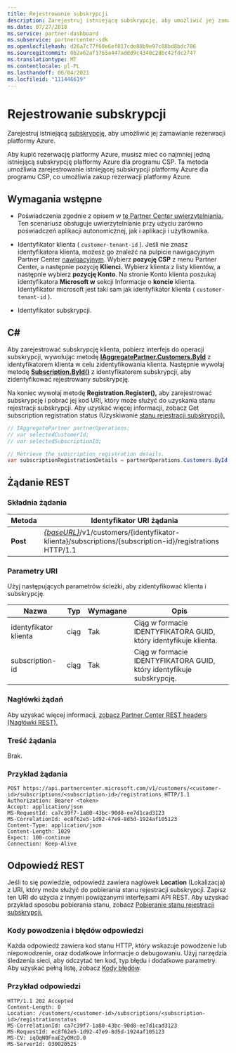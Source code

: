 ```yaml
---
title: Rejestrowanie subskrypcji
description: Zarejestruj istniejącą subskrypcję, aby umożliwić jej zamawianie rezerwacji platformy Azure.
ms.date: 07/27/2018
ms.service: partner-dashboard
ms.subservice: partnercenter-sdk
ms.openlocfilehash: d26a7c77f60e6ef817cde80b9e97c88bd8bdc786
ms.sourcegitcommit: 0b2a62af1765a447addd9c4340c28bc42fdc2747
ms.translationtype: MT
ms.contentlocale: pl-PL
ms.lasthandoff: 06/04/2021
ms.locfileid: "111446619"
---
```

# <a name="register-a-subscription"></a>Rejestrowanie subskrypcji

Zarejestruj istniejącą [subskrypcję,](subscription-resources.md) aby umożliwić jej zamawianie rezerwacji platformy Azure.

Aby kupić rezerwację platformy Azure, musisz mieć co najmniej jedną istniejącą subskrypcję platformy Azure dla programu CSP. Ta metoda umożliwia zarejestrowanie istniejącej subskrypcji platformy Azure dla programu CSP, co umożliwia zakup rezerwacji platformy Azure.

## <a name="prerequisites"></a>Wymagania wstępne

- Poświadczenia zgodnie z opisem w [te Partner Center uwierzytelniania.](partner-center-authentication.md) Ten scenariusz obsługuje uwierzytelnianie przy użyciu zarówno poświadczeń aplikacji autonomicznej, jak i aplikacji i użytkownika.

- Identyfikator klienta ( `customer-tenant-id` ). Jeśli nie znasz identyfikatora klienta, możesz go znaleźć na pulpicie nawigacyjnym Partner Center [nawigacyjnym](https://partner.microsoft.com/dashboard). Wybierz **pozycję CSP** z menu Partner Center, a następnie pozycję **Klienci.** Wybierz klienta z listy klientów, a następnie wybierz **pozycję Konto**. Na stronie Konto klienta poszukaj identyfikatora **Microsoft w** sekcji Informacje o **koncie** klienta. Identyfikator microsoft jest taki sam jak identyfikator klienta ( `customer-tenant-id` ).

- Identyfikator subskrypcji.

## <a name="c"></a>C\#

Aby zarejestrować subskrypcję klienta, pobierz interfejs do operacji subskrypcji, wywołując metodę [**IAggregatePartner.Customers.ById**](/dotnet/api/microsoft.store.partnercenter.customers.icustomercollection.byid) z identyfikatorem klienta w celu zidentyfikowania klienta. Następnie wywołaj metodę [**Subscription.ById()**](/dotnet/api/microsoft.store.partnercenter.subscriptions.isubscriptioncollection.byid) z identyfikatorem subskrypcji, aby zidentyfikować rejestrowany subskrypcję.

Na koniec wywołaj metodę **Registration.Register(),** aby zarejestrować subskrypcję i pobrać jej kod URI, który może służyć do uzyskania stanu rejestracji subskrypcji. Aby uzyskać więcej informacji, zobacz Get subscription registration status (Uzyskiwanie [stanu rejestracji subskrypcji).](get-subscription-registration-status.md)

``` csharp
// IAggregatePartner partnerOperations;
// var selectedCustomerId;
// var selectedSubscriptionId;

// Retrieve the subscription registration details.
var subscriptionRegistrationDetails = partnerOperations.Customers.ById(selectedCustomerId).Subscriptions.ById(selectedSubscriptionId).Registration.Register();
```

## <a name="rest-request"></a>Żądanie REST

### <a name="request-syntax"></a>Składnia żądania

| Metoda    | Identyfikator URI żądania                                                                                                                        |
|-----------|------------------------------------------------------------------------------------------------------------------------------------|
| **Post**  | [*{baseURL}*](partner-center-rest-urls.md)/v1/customers/{identyfikator-klienta}/subscriptions/{subscription-id}/registrations HTTP/1.1 |

### <a name="uri-parameters"></a>Parametry URI

Użyj następujących parametrów ścieżki, aby zidentyfikować klienta i subskrypcję.

| Nazwa                    | Typ       | Wymagane | Opis                                                   |
|-------------------------|------------|----------|---------------------------------------------------------------|
| identyfikator klienta             | ciąg     | Tak      | Ciąg w formacie IDENTYFIKATORA GUID, który identyfikuje klienta.         |
| subscription-id         | ciąg     | Tak      | Ciąg w formacie IDENTYFIKATORA GUID, który identyfikuje subskrypcję.     |

### <a name="request-headers"></a>Nagłówki żądań

Aby uzyskać więcej informacji, [zobacz Partner Center REST headers (Nagłówki REST).](headers.md)

### <a name="request-body"></a>Treść żądania

Brak.

### <a name="request-example"></a>Przykład żądania

```http
POST https://api.partnercenter.microsoft.com/v1/customers/<customer-id>/subscriptions/<subscription-id>/registrations HTTP/1.1
Authorization: Bearer <token>
Accept: application/json
MS-RequestId: ca7c39f7-1a80-43bc-90d8-ee7d1cad3123
MS-CorrelationId: ec8f62e5-1d92-47e9-8d5d-1924af105123
Content-Type: application/json
Content-Length: 1029
Expect: 100-continue
Connection: Keep-Alive
```

## <a name="rest-response"></a>Odpowiedź REST

Jeśli to się powiedzie, odpowiedź zawiera nagłówek **Location** (Lokalizacja) z URI, który może służyć do pobierania stanu rejestracji subskrypcji. Zapisz ten URI do użycia z innymi powiązanymi interfejsami API REST. Aby uzyskać przykład sposobu pobierania stanu, zobacz [Pobieranie stanu rejestracji subskrypcji.](get-subscription-registration-status.md)

### <a name="response-success-and-error-codes"></a>Kody powodzenia i błędów odpowiedzi

Każda odpowiedź zawiera kod stanu HTTP, który wskazuje powodzenie lub niepowodzenie, oraz dodatkowe informacje o debugowaniu. Użyj narzędzia śledzenia sieci, aby odczytać ten kod, typ błędu i dodatkowe parametry. Aby uzyskać pełną listę, zobacz [Kody błędów](error-codes.md).

### <a name="response-example"></a>Przykład odpowiedzi

```http
HTTP/1.1 202 Accepted
Content-Length: 0
Location: /customers/<customer-id>/subscriptions/<subscription-id>/registrationstatus
MS-CorrelationId: ca7c39f7-1a80-43bc-90d8-ee7d1cad3123
MS-RequestId: ec8f62e5-1d92-47e9-8d5d-1924af105123
MS-CV: iqOqN0FnaE2y0HcD.0
MS-ServerId: 030020525
```
